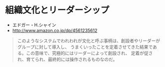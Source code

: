 # 組織文化とリーダーシップ

 * エドガー・H.シャイン
 * http://www.amazon.co.jp/dp/4561235612

> このようなシステムでわれわれが文化と呼ぶ事柄は、創設者やリーダーがグループに対して導入し、
> うまくいったことを定着させてきた結果である。この意味で、究極的にはリーダーによって創設され、
> 定着が促され、育てられ、最終的には操作されるものなのだ。
